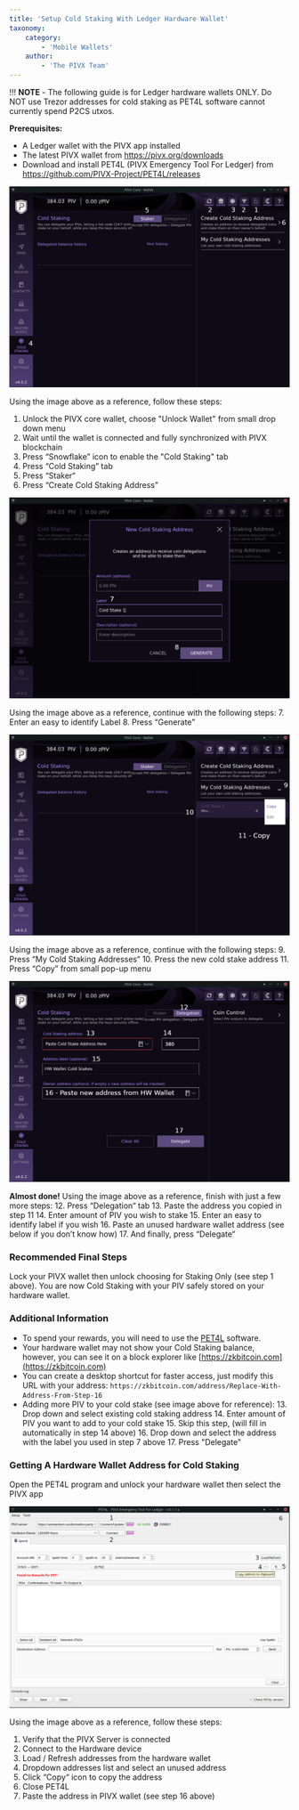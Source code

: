 ```yaml
---
title: 'Setup Cold Staking With Ledger Hardware Wallet'
taxonomy:
    category:
        - 'Mobile Wallets'
    author:
        - 'The PIVX Team'
---
```


!!! **NOTE** - The following guide is for Ledger hardware wallets ONLY. Do NOT use Trezor addresses for cold staking as PET4L software cannot currently spend P2CS utxos.

**Prerequisites:**
  * A Ledger wallet with the PIVX app installed​
  * The latest PIVX wallet from https://pivx.org​/downloads
  * Download and install PET4L (PIVX Emergency Tool For Ledger) from https://github.com/PIVX-Project/PET4L/releases​

![1.hw-wallet.png](1.hw-wallet.png?classes=img-fluid,py-4)

Using the image above as a reference, follow these steps:
1. Unlock the PIVX core wallet, choose "Unlock Wallet" from small drop down menu​
2. Wait until the wallet is connected and fully synchronized with PIVX blockchain​
3. Press “Snowflake” icon to enable the "Cold Staking" tab​
4. Press “Cold Staking” tab​
5. Press “Staker“​
6. Press “Create Cold Staking Address”​

![2.hw-wallet.png](2.hw-wallet.png?classes=center,img-fluid,py-4)

Using the image above as a reference, continue with the following steps:
7. Enter an easy to identify Label​
8. Press “Generate”​

![3.hw-wallet.png](3.hw-wallet.png?classes=center,img-fluid,py-4)

Using the image above as a reference, continue with the following steps:
9. Press “My Cold Staking Addresses“​
10. Press the new cold stake address​
11. Press “Copy” from small pop-up menu​

![4.hw-wallet.png](4.hw-wallet.png?classes=center,img-fluid,py-4)

**Almost done!** Using the image above as a reference, finish with just a few more steps:
12. Press “Delegation“ tab​
13. Paste the address you copied in step 11​
14. Enter amount of PIV you wish to stake​
15. Enter an easy to identify label if you wish​
16. Paste an unused hardware wallet address (see below if you don’t know how)​
17. And finally, press “Delegate“​

### **Recommended Final Steps**

Lock your PIVX wallet then unlock choosing for Staking Only (see step 1 above). You are now Cold Staking with your PIV safely stored on your hardware wallet.

### **Additional Information**

* To spend your rewards, you will need to use the [PET4L](https://github.com/PIVX-Project/PET4L) software.
* Your hardware wallet may not show your Cold Staking balance, however, you can see it on a block explorer like [https://zkbitcoin.com](https://zkbitcoin.com)​
* You can create a desktop shortcut for faster access, just modify this URL with your address: `https://zkbitcoin.com/address/Replace-With-Address-From-Step-16`​
​
* Adding more PIV to your cold stake (see image above for reference):
  13. Drop down and select existing cold staking address​
  14. Enter amount of PIV you want to add to your cold stake​
  15. Skip this step, (will fill in automatically in step 14 above)​
  16. Drop down and select the address with the label you used in step 7 above​
  17. Press "Delegate"​

### **Getting A Hardware Wallet Address for Cold Staking**

Open the PET4L program and unlock your hardware wallet then select the PIVX app

![5.hw-wallet.png](5.hw-wallet.png?classes=center,img-fluid,py-4)

Using the image above as a reference, follow these steps:
1. Verify that the PIVX Server is connected​
2. Connect to the Hardware device​
3. Load / Refresh addresses from the hardware wallet​
4. Dropdown addresses list and select an unused address​
5. Click “Copy“ icon to copy the address​
6. Close PET4L​
7. Paste the address in PIVX wallet (see step 16 above)​
